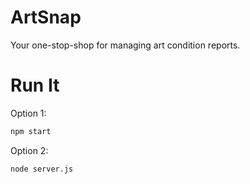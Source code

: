 # ArtSnap
Your one-stop-shop for managing art condition reports.

# Run It
Option 1:
```bash
npm start
```

Option 2:
```bash
node server.js
```
